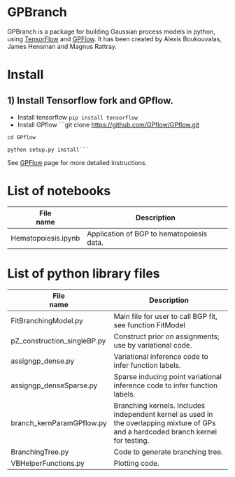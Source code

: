 # GPBranch

GPBranch is a package for building Gaussian process models in python, using [TensorFlow](github.com/tensorflow) and [GPFlow](https://github.com/GPflow/GPflow). 
It has been created by Alexis Boukouvalas, James Hensman and Magnus Rattray. 

# Install

## 1) Install Tensorflow fork and GPflow.

   - Install tensorflow
```pip install tensorflow```
   - Install GPflow
    ```git clone https://github.com/GPflow/GPflow.git
    
    cd GPflow
    
    python setup.py install```
    
See [GPFlow](https://github.com/GPflow/GPflow) page for more detailed instructions.


# List of notebooks
| File <br> name | Description | 
| --- | --- | 
| Hematopoiesis.ipynb | Application of BGP to hematopoiesis data. |

# List of python library files
| File <br> name | Description | 
| --- | --- | 
| FitBranchingModel.py | Main file for user to call BGP fit, see function FitModel | 
| pZ_construction_singleBP.py | Construct prior on assignments; use by variational code. |
| assigngp_dense.py | Variational inference code to infer function labels. |
| assigngp_denseSparse.py | Sparse inducing point variational inference code to infer function labels. |
| branch_kernParamGPflow.py | Branching kernels. Includes independent kernel as used in the overlapping mixture of GPs and a hardcoded branch kernel for testing. |
| BranchingTree.py | Code to generate branching tree. |
| VBHelperFunctions.py | Plotting code. |



